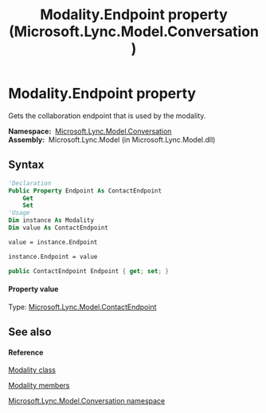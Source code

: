 ﻿---
title: Modality.Endpoint property  (Microsoft.Lync.Model.Conversation)
TOCTitle: 'Endpoint property '
ms:assetid: P:Microsoft.Lync.Model.Conversation.Modality.Endpoint_DI_3_UC_OCS14MrefLyncWPF
ms:mtpsurl: https://msdn.microsoft.com/en-us/library/microsoft.lync.model.conversation.modality.endpoint_di_3_uc_ocs14mreflyncwpf(v=office.15)
ms:contentKeyID: 48600915
ms.date: 07/28/2014
mtps_version: v=office.15
f1_keywords:
- Microsoft.Lync.Model.Conversation.Modality.Endpoint
dev_langs:
- CSharp
- JScript
- VB
- other
---

# Modality.Endpoint property

Gets the collaboration endpoint that is used by the modality.

**Namespace:**  [Microsoft.Lync.Model.Conversation](microsoft-lync-model-conversation-namespace_2.md)  
**Assembly:**  Microsoft.Lync.Model (in Microsoft.Lync.Model.dll)

## Syntax

``` vb
'Declaration
Public Property Endpoint As ContactEndpoint
    Get
    Set
'Usage
Dim instance As Modality
Dim value As ContactEndpoint

value = instance.Endpoint

instance.Endpoint = value
```

``` csharp
public ContactEndpoint Endpoint { get; set; }
```

#### Property value

Type: [Microsoft.Lync.Model.ContactEndpoint](contactendpoint-class-microsoft-lync-model_2.md)  

## See also

#### Reference

[Modality class](modality-class-microsoft-lync-model-conversation_2.md)

[Modality members](modality-members-microsoft-lync-model-conversation_2.md)

[Microsoft.Lync.Model.Conversation namespace](microsoft-lync-model-conversation-namespace_2.md)

